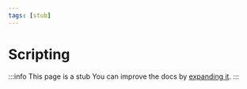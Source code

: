 ```yaml
---
tags: [stub]
---
```


# Scripting

:::info This page is a stub
You can improve the docs by [expanding it](../../contributing).
:::